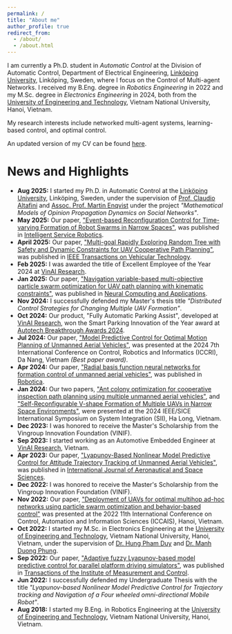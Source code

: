```yaml
---
permalink: /
title: "About me"
author_profile: true
redirect_from: 
  - /about/
  - /about.html
---
```


I am currently a Ph.D. student in *Automatic Control* at the Division of Automatic Control, Department of Electrical Engineering, [Linköping University](https://liu.se/en/), Linköping, Sweden, where I focus on the Control of Multi-agent Networks. I received my B.Eng. degree in *Robotics Engineering* in 2022 and my M.Sc. degree in *Electronics Engineering* in 2024, both from the [University of Engineering and Technology](https://uet.vnu.edu.vn/), Vietnam National University, Hanoi, Vietnam.

My research interests include networked multi-agent systems, learning-based control, and optimal control.

An updated version of my CV can be found [here](/files/cv.pdf).

<!-- # Contact
**Duy-Nam Bui**\\
Division of Automatic Control (RT)\\
Department of Electrical Engineering (ISY)\\
Linköping University\\ -->
<!-- Campus Valla, Building B
581 83 Linköping, Sweden -->
<!-- *Emails:* -->
<!-- duynam.bui [at] liu [dot] se (working)\\ -->
<!-- duynam.robotics [at] gmail [dot] com (personal) -->

<!-- # Research interests -->

<!-- My research directions evolve around the efficient coordination of multi-agent systems by considering robustness, scalability, and safety. More specifically, my interests include: -->
<!-- - Motion planning -->

# News and Highlights
- **Aug 2025:** I started my Ph.D. in Automatic Control at the [Linköping University](https://liu.se/en/), Linköping, Sweden, under the supervision of [Prof. Claudio Altafini](https://scholar.google.com/citations?user=t6F0uycAAAAJ) and [Assoc. Prof. Martin Enqvist](https://scholar.google.com/citations?user=0ojFbaUAAAAJ&hl=en) under the project *"Mathematical Models of Opinion Propagation Dynamics on Social Networks"*.
- **May 2025:** Our paper, ["Event-based Reconfiguration Control for Time-varying Formation of Robot Swarms in Narrow Spaces"](/publications/2025-05-erc), was published in [Intelligent Service Robotics](https://link.springer.com/journal/11370).
- **April 2025:** Our paper, ["Multi-goal Rapidly Exploring Random Tree with Safety and Dynamic Constraints for UAV Cooperative Path Planning"](/publications/2025-04-multirrt), was published in [IEEE Transactions on Vehicular Technology](https://ieeexplore.ieee.org/xpl/RecentIssue.jsp?punumber=25).
- **Feb 2025:** I was awarded the title of Excellent Employee of the Year 2024 at [VinAI Research](https://www.vinai.io/).
- **Jan 2025:** Our paper, ["Navigation variable-based multi-objective particle swarm optimization for UAV path planning with kinematic constraints"](/publications/2025-01-nmopso), was published in [Neural Computing and Applications](https://link.springer.com/journal/521).
- **Nov 2024:** I successfully defended my Master's thesis title *"Distributed Control Strategies for Changing Multiple UAV Formation"*.
- **Oct 2024:** Our product, "Fully Automatic Parking Assist", developed at [VinAI Research](https://www.vinai.io/), won the Smart Parking Innovation of the Year award at [Autotech Breakthrough Awards 2024](https://autotechbreakthrough.com/2024-winners/).
- **Jul 2024:** Our paper, ["Model Predictive Control for Optimal Motion Planning of Unmanned Aerial Vehicles"](/publications/2024-07-iccri), was presented at the 2024 7th International Conference on Control, Robotics and Informatics (ICCRI), Da Nang, Vietnam *(Best paper award)*.
- **Apr 2024:** Our paper, ["Radial basis function neural networks for formation control of unmanned aerial vehicles"](/publications/2024-04-rbfbsmc), was published in [Robotica](https://www.cambridge.org/core/journals/robotica).
- **Jan 2024:** Our two papers, ["Ant colony optimization for cooperative inspection path planning using multiple unmanned aerial vehicles"](/publications/2024-01-sii-1), and ["Self-Reconfigurable V-shape Formation of Multiple UAVs in Narrow Space Environments"](/publications/2024-01-sii-2), were presented at the 2024 IEEE/SICE International Symposium on System Integration (SII), Ha Long, Vietnam.
- **Dec 2023:** I was honored to receive the Master's Scholarship from the Vingroup Innovation Foundation (VINIF).
- **Sep 2023:** I started working as an Automotive Embedded Engineer at [VinAI Research](https://www.vinai.io/), Vietnam.
- **Apr 2023:** Our paper, ["Lyapunov-Based Nonlinear Model Predictive Control for Attitude Trajectory Tracking of Unmanned Aerial Vehicles"](/publications/2023-04-lnmpc), was published in [International Journal of Aeronautical and Space Sciences](https://link.springer.com/journal/42405).
- **Dec 2022:** I was honored to receive the Master's Scholarship from the Vingroup Innovation Foundation (VINIF).
- **Nov 2022:** Our paper, ["Deployment of UAVs for optimal multihop ad-hoc networks using particle swarm optimization and behavior-based control"](/publications/2022-11-iccais) was presented at the 2022 11th International Conference on Control, Automation and Information Sciences (ICCAIS), Hanoi, Vietnam.
- **Oct 2022:** I started my M.Sc. in Electronics Engineering at the [University of Engineering and Technology](https://uet.vnu.edu.vn/), Vietnam National University, Hanoi, Vietnam, under the supervision of [Dr. Hung Pham Duy](https://scholar.google.com.vn/citations?user=3el0x_oAAAAJ) and [Dr. Manh Duong Phung](https://scholar.google.com.vn/citations?user=JE-a1MkAAAAJ).
- **Sep 2022:** Our paper, ["Adaptive fuzzy Lyapunov-based model predictive control for parallel platform driving simulators"](/publications/2022-09-aflmpc), was published in [Transactions of the Institute of Measurement and Control](https://journals.sagepub.com/home/TIM).
- **Jun 2022:** I successfully defended my Undergraduate Thesis with the title *"Lyapunov-based Nonlinear Model Predictive Control for Trajectory tracking and Navigation of a Four wheeled omni-directional Mobile Robot"*.
- **Aug 2018:** I started my B.Eng. in Robotics Engineering at the [University of Engineering and Technology](https://uet.vnu.edu.vn/), Vietnam National University, Hanoi, Vietnam.